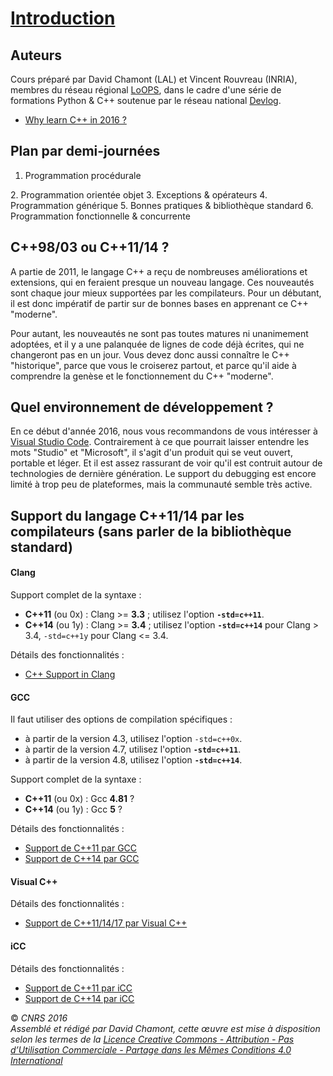 # [Introduction](README.md)

## Auteurs

Cours préparé par David Chamont (LAL) et Vincent Rouvreau (INRIA), membres du réseau régional [LoOPS](http://reseau-loops.github.io/), dans le cadre d'une série de formations Python & C++ soutenue par le réseau national [Devlog](http://devlog.cnrs.fr/).

  - [Why learn C++ in 2016 ?](http://itscompiling.eu/2016/03/10/why-learn-cpp-2016/)

## Plan par demi-journées

1.  Programmation procédurale

2\. Programmation orientée objet 3. Exceptions & opérateurs 4. Programmation générique 5. Bonnes pratiques & bibliothèque standard 6. Programmation fonctionnelle & concurrente

## C++98/03 ou C++11/14 ?

A partie de 2011, le langage C++ a reçu de nombreuses améliorations et extensions, qui en feraient presque un nouveau langage. Ces nouveautés sont chaque jour mieux supportées par les compilateurs. Pour un débutant, il est donc impératif de partir sur de bonnes bases en apprenant ce C++ "moderne".

Pour autant, les nouveautés ne sont pas toutes matures ni unanimement adoptées, et il y a une palanquée de lignes de code déjà écrites, qui ne changeront pas en un jour. Vous devez donc aussi connaître le C++ "historique", parce que vous le croiserez partout, et parce qu'il aide à comprendre la genèse et le fonctionnement du C++ "moderne".

## Quel environnement de développement ?

En ce début d'année 2016, nous vous recommandons de vous intéresser à [Visual Studio Code](https://code.visualstudio.com/docs/languages/cpp). Contrairement à ce que pourrait laisser entendre les mots "Studio" et "Microsoft", il s'agit d'un produit qui se veut ouvert, portable et léger. Et il est assez rassurant de voir qu'il est contruit autour de technologies de dernière génération. Le support du debugging est encore limité à trop peu de plateformes, mais la communauté semble très active.

## Support du langage C++11/14 par les compilateurs (sans parler de la bibliothèque standard)

#### Clang

Support complet de la syntaxe :

  - **C++11** (ou 0x) : Clang \>= **3.3** ; utilisez l'option **`-std=c++11`**.
  - **C++14** (ou 1y) : Clang \>= **3.4** ; utilisez l'option **`-std=c++14`** pour Clang \> 3.4, `-std=c++1y` pour Clang \<= 3.4.

Détails des fonctionnalités :

  - [C++ Support in Clang](http://clang.llvm.org/cxx_status.html)

#### GCC

Il faut utiliser des options de compilation spécifiques :

  - à partir de la version 4.3, utilisez l'option `-std=c++0x`.
  - à partir de la version 4.7, utilisez l'option **`-std=c++11`**.
  - à partir de la version 4.8, utilisez l'option **`-std=c++14`**.

Support complet de la syntaxe :

  - **C++11** (ou 0x) : Gcc **4.81** ?
  - **C++14** (ou 1y) : Gcc **5** ?

Détails des fonctionnalités :

  - [Support de C++11 par GCC](https://gcc.gnu.org/projects/cxx0x.html)
  - [Support de C++14 par GCC](https://gcc.gnu.org/projects/cxx1y.html)

#### Visual C++

Détails des fonctionnalités :

  - [Support de C++11/14/17 par Visual C++](https://msdn.microsoft.com/fr-fr/library/hh567368.aspxv)

#### iCC

Détails des fonctionnalités :

  - [Support de C++11 par iCC](https://software.intel.com/en-us/articles/c0x-features-supported-by-intel-c-compiler)
  - [Support de C++14 par iCC](https://software.intel.com/en-us/articles/c14-features-supported-by-intel-c-compiler)

  
  
© *CNRS 2016*  
*Assemblé et rédigé par David Chamont, cette œuvre est mise à disposition selon les termes de la [Licence Creative Commons - Attribution - Pas d’Utilisation Commerciale - Partage dans les Mêmes Conditions 4.0 International](http://creativecommons.org/licenses/by-nc-sa/4.0/)*
